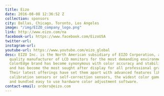 ```yaml
---
title: Eizo
date: 2016-08-08 12:36:52 Z
collection: sponsors
city: Dallas, Chicago, Toronto, Los Angeles
image: "/img/EIZO_company_logo.png"
link: http://www.eizo.com/na
facebook-url: https://www.facebook.com/EizoUSA
twitter-url: 
instagram-url: 
youtube-url: https://www.youtube.com/eizo_global
desc: EIZO Inc. is the North American subsidiary of EIZO Corporation, a leading high
  quality manufacturer of LCD monitors for the most demanding environments. Their
  ColorEdge brand has become synonymous with color accuracy and stability over time
  and has become the most sought after display for all professional graphics applications.
  Their latest offerings have set them apart with advanced features like built-in
  calibration sensors or self-correction sensors, the widest color gamut available,
  and bundled easy to use hardware color adjustment software.
contact-email: orders@eizo.com
---
```


